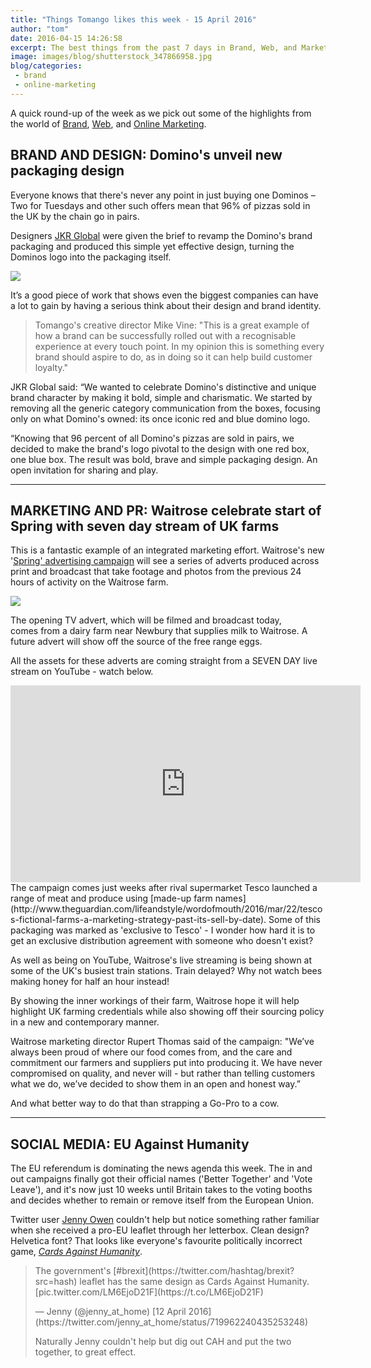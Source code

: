 ```yaml
---
title: "Things Tomango likes this week - 15 April 2016"
author: "tom"
date: 2016-04-15 14:26:58
excerpt: The best things from the past 7 days in Brand, Web, and Marketing. This week - awesome looking pizza boxes, Go-Pros on cows, and a surprising use of a government EU leaflet.
image: images/blog/shutterstock_347866958.jpg
blog/categories: 
 - brand
 - online-marketing
---
```


A quick round-up of the week as we pick out some of the highlights from the world of [Brand](http://www.tomango.co.uk/creates/brand/), [Web](http://www.tomango.co.uk/creates/web/), and [Online Marketing](http://www.tomango.co.uk/creates/online-marketing/).

## BRAND AND DESIGN: Domino's unveil new packaging design

Everyone knows that there's never any point in just buying one Dominos – Two for Tuesdays and other such offers mean that 96% of pizzas sold in the UK by the chain go in pairs.

Designers [JKR Global](http://www.jkrglobal.com/our-work/dominos/) were given the brief to revamp the Domino's brand packaging and produced this simple yet effective design, turning the Dominos logo into the packaging itself.

![](images/blog/dominos-box.png)

It’s a good piece of work that shows even the biggest companies can have a lot to gain by having a serious think about their design and brand identity.

> Tomango's creative director Mike Vine: "This is a great example of how a brand can be successfully rolled out with a recognisable experience at every touch point. In my opinion this is something every brand should aspire to do, as in doing so it can help build customer loyalty."

JKR Global said: “We wanted to celebrate Domino's distinctive and unique brand character by making it bold, simple and charismatic. We started by removing all the generic category communication from the boxes, focusing only on what Domino's owned: its once iconic red and blue domino logo.

“Knowing that 96 percent of all Domino's pizzas are sold in pairs, we decided to make the brand's logo pivotal to the design with one red box, one blue box. The result was bold, brave and simple packaging design. An open invitation for sharing and play.

---


## MARKETING AND PR: Waitrose celebrate start of Spring with seven day stream of UK farms

This is a fantastic example of an integrated marketing effort. Waitrose's new '[Spring' advertising campaign](http://waitrose.pressarea.com/pressrelease/details/78/NEWS_13/6176) will see a series of adverts produced across print and broadcast that take footage and photos from the previous 24 hours of activity on the Waitrose farm.

![](images/blog/shutterstock_347866958.jpg)

The opening TV advert, which will be filmed and broadcast today, comes from a dairy farm near Newbury that supplies milk to Waitrose. A future advert will show off the source of the free range eggs.

All the assets for these adverts are coming straight from a SEVEN DAY live stream on YouTube - watch below.
<div style="margin: 0px auto; text-align: center;"><iframe src="https://www.youtube.com/embed/u11d3--O9ww" width="560" height="315" frameborder="0" allowfullscreen="allowfullscreen"></iframe></div>
The campaign comes just weeks after rival supermarket Tesco launched a range of meat and produce using [made-up farm names](http://www.theguardian.com/lifeandstyle/wordofmouth/2016/mar/22/tescos-fictional-farms-a-marketing-strategy-past-its-sell-by-date). Some of this packaging was marked as 'exclusive to Tesco' - I wonder how hard it is to get an exclusive distribution agreement with someone who doesn't exist?

As well as being on YouTube, Waitrose's live streaming is being shown at some of the UK's busiest train stations. Train delayed? Why not watch bees making honey for half an hour instead!

By showing the inner workings of their farm, Waitrose hope it will help highlight UK farming credentials while also showing off their sourcing policy in a new and contemporary manner.

Waitrose marketing director Rupert Thomas said of the campaign: "We’ve always been proud of where our food comes from, and the care and commitment our farmers and suppliers put into producing it. We have never compromised on quality, and never will - but rather than telling customers what we do, we’ve decided to show them in an open and honest way.”

And what better way to do that than strapping a Go-Pro to a cow.

---


## SOCIAL MEDIA: EU Against Humanity

The EU referendum is dominating the news agenda this week. The in and out campaigns finally got their official names ('Better Together' and 'Vote Leave'), and it's now just 10 weeks until Britain takes to the voting booths and decides whether to remain or remove itself from the European Union.

Twitter user [Jenny Owen](https://twitter.com/jenny_at_home) couldn't help but notice something rather familiar when she received a pro-EU leaflet through her letterbox. Clean design? Helvetica font? That looks like everyone's favourite politically incorrect game, *[Cards Against Humanity](https://www.google.co.uk/url?sa=t&amp;rct=j&amp;q=&amp;esrc=s&amp;source=web&amp;cd=1&amp;cad=rja&amp;uact=8&amp;ved=0ahUKEwi83suR6JDMAhXJ1hQKHXNSAbQQFggcMAA&amp;url=https%3A%2F%2Fcardsagainsthumanity.com%2F&amp;usg=AFQjCNHo_nBfnzMG9KfjjuXWUMXqckYQdg&amp;sig2=OZ803jlsDLc0g7uYawWhDQ&amp;bvm=bv.119408272,d.bGg)*.
<blockquote class="twitter-tweet tw-align-center">
<p dir="ltr" lang="en">The government's [#brexit](https://twitter.com/hashtag/brexit?src=hash) leaflet has the same design as Cards Against Humanity. [pic.twitter.com/LM6EjoD21F](https://t.co/LM6EjoD21F)</p>
— Jenny (@jenny_at_home) [12 April 2016](https://twitter.com/jenny_at_home/status/719962240435253248)

<script src="//platform.twitter.com/widgets.js" async=" charset="utf-8"></script>

Naturally Jenny couldn't help but dig out CAH and put the two together, to great effect.


